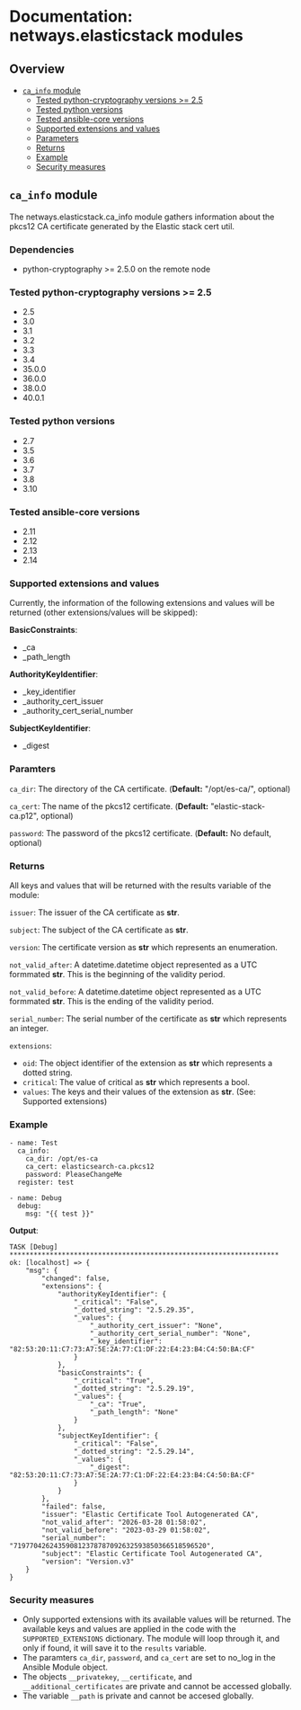# Documentation: netways.elasticstack modules

## Overview
- [`ca_info` module](#dependencies)
  - [Tested python-cryptography versions >= 2.5](#tested-python-cryptography-versions--25)
  - [Tested python versions](#tested-python-versions)
  - [Tested ansible-core versions](#tested-ansible-core-versions)
  - [Supported extensions and values](#supported-extensions-and-values)
  - [Parameters](#paramters)
  - [Returns](#returns)
  - [Example](#example)
  - [Security measures](#security-measures)

## `ca_info` module

The netways.elasticstack.ca_info module gathers information about the pkcs12 CA certificate generated by the Elastic stack cert util.

### Dependencies
- python-cryptography >= 2.5.0 on the remote node

### Tested python-cryptography versions >= 2.5
- 2.5
- 3.0
- 3.1
- 3.2
- 3.3
- 3.4
- 35.0.0
- 36.0.0
- 38.0.0
- 40.0.1

### Tested python versions
- 2.7
- 3.5
- 3.6
- 3.7
- 3.8
- 3.10

### Tested ansible-core versions
- 2.11
- 2.12
- 2.13
- 2.14

### Supported extensions and values
Currently, the information of the following extensions and values will be returned (other extensions/values will be skipped):

**BasicConstraints**:
- _ca
- _path_length

**AuthorityKeyIdentifier**:
- _key_identifier
- _authority_cert_issuer
- _authority_cert_serial_number

**SubjectKeyIdentifier**:
- _digest

### Paramters

`ca_dir`:
The directory of the CA certificate. (**Default:** "/opt/es-ca/", optional)

`ca_cert`:
The name of the pkcs12 certificate. (**Default:** "elastic-stack-ca.p12", optional)

`password`:
The password of the pkcs12 certificate. (**Default:** No default, optional)


### Returns
All keys and values that will be returned with the results variable of the module:

`issuer`:
The issuer of the CA certificate as **str**.

`subject`:
The subject of the CA certificate as **str**.

`version`:
The certificate version as **str** which represents an enumeration.

`not_valid_after`:
A datetime.datetime object represented as a UTC formmated **str**. This is the beginning of the validity period.

`not_valid_before`:
A datetime.datetime object represented as a UTC formmated **str**. This is the ending of the validity period.

`serial_number`:
The serial number of the certificate as **str** which represents an integer.

`extensions`:
- `oid`: The object identifier of the extension as **str** which represents a dotted string.
- `critical`: The value of critical as **str** which represents a bool.
- `values`: The keys and their values of the extension as **str**. (See: Supported extensions)

### Example
```
- name: Test
  ca_info:
    ca_dir: /opt/es-ca
    ca_cert: elasticsearch-ca.pkcs12
    password: PleaseChangeMe
  register: test

- name: Debug
  debug:
    msg: "{{ test }}"
```

**Output**:
```
TASK [Debug] *******************************************************************
ok: [localhost] => {
    "msg": {
        "changed": false, 
        "extensions": {
            "authorityKeyIdentifier": {
                "_critical": "False", 
                "_dotted_string": "2.5.29.35", 
                "_values": {
                    "_authority_cert_issuer": "None", 
                    "_authority_cert_serial_number": "None", 
                    "_key_identifier": "82:53:20:11:C7:73:A7:5E:2A:77:C1:DF:22:E4:23:B4:C4:50:BA:CF"
                }
            }, 
            "basicConstraints": {
                "_critical": "True", 
                "_dotted_string": "2.5.29.19", 
                "_values": {
                    "_ca": "True", 
                    "_path_length": "None"
                }
            }, 
            "subjectKeyIdentifier": {
                "_critical": "False", 
                "_dotted_string": "2.5.29.14", 
                "_values": {
                    "_digest": "82:53:20:11:C7:73:A7:5E:2A:77:C1:DF:22:E4:23:B4:C4:50:BA:CF"
                }
            }
        }, 
        "failed": false, 
        "issuer": "Elastic Certificate Tool Autogenerated CA", 
        "not_valid_after": "2026-03-28 01:58:02", 
        "not_valid_before": "2023-03-29 01:58:02", 
        "serial_number": "719770426243590812378787092632593850366518596520", 
        "subject": "Elastic Certificate Tool Autogenerated CA", 
        "version": "Version.v3"
    }
}
```

### Security measures
- Only supported extensions with its available values will be returned. The available keys and values are applied in the code with the `SUPPORTED_EXTENSIONS` dictionary. The module will loop through it, and only if found, it will save it to the `results` variable.
- The paramters `ca_dir`, `password`, and `ca_cert` are set to no_log in the Ansible Module object.
- The objects `__privatekey`, `__certificate`, and `__additional_certificates` are private and cannot be accessed globally.
- The variable `__path` is private and cannot be accesed globally.